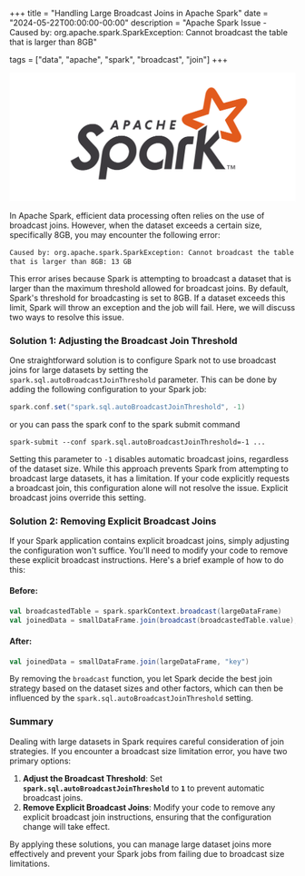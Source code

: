 +++
title = "Handling Large Broadcast Joins in Apache Spark"
date = "2024-05-22T00:00:00-00:00"
description = "Apache Spark Issue - Caused by: org.apache.spark.SparkException: Cannot broadcast the table that is larger than 8GB"

tags = ["data", "apache", "spark", "broadcast", "join"]
+++

![banner](/images/handling-large-broadcast-joins-in-apache-spark/banner.png)

In Apache Spark, efficient data processing often relies on the use of broadcast joins. However, when the dataset exceeds a certain size, specifically 8GB, you may encounter the following error:

```shell
Caused by: org.apache.spark.SparkException: Cannot broadcast the table that is larger than 8GB: 13 GB
```

This error arises because Spark is attempting to broadcast a dataset that is larger than the maximum threshold allowed for broadcast joins. By default, Spark's threshold for broadcasting is set to 8GB. If a dataset exceeds this limit, Spark will throw an exception and the job will fail. Here, we will discuss two ways to resolve this issue.

### Solution 1: Adjusting the Broadcast Join Threshold

One straightforward solution is to configure Spark not to use broadcast joins for large datasets by setting the `spark.sql.autoBroadcastJoinThreshold` parameter. This can be done by adding the following configuration to your Spark job:

```scala
spark.conf.set("spark.sql.autoBroadcastJoinThreshold", -1)
```

or you can pass the spark conf to the spark submit command

```shell
spark-submit --conf spark.sql.autoBroadcastJoinThreshold=-1 ...
```

Setting this parameter to `-1` disables automatic broadcast joins, regardless of the dataset size. While this approach prevents Spark from attempting to broadcast large datasets, it has a limitation. If your code explicitly requests a broadcast join, this configuration alone will not resolve the issue. Explicit broadcast joins override this setting.

### Solution 2: Removing Explicit Broadcast Joins

If your Spark application contains explicit broadcast joins, simply adjusting the configuration won't suffice. You'll need to modify your code to remove these explicit broadcast instructions. Here's a brief example of how to do this:

#### Before:

```scala
val broadcastedTable = spark.sparkContext.broadcast(largeDataFrame)
val joinedData = smallDataFrame.join(broadcast(broadcastedTable.value), "key")
```

#### After:

```scala
val joinedData = smallDataFrame.join(largeDataFrame, "key")
```

By removing the `broadcast` function, you let Spark decide the best join strategy based on the dataset sizes and other factors, which can then be influenced by the `spark.sql.autoBroadcastJoinThreshold` setting.

### Summary

Dealing with large datasets in Spark requires careful consideration of join strategies. If you encounter a broadcast size limitation error, you have two primary options:

1. **Adjust the Broadcast Threshold**: Set **`spark.sql.autoBroadcastJoinThreshold`** to **`1`** to prevent automatic broadcast joins.
2. **Remove Explicit Broadcast Joins**: Modify your code to remove any explicit broadcast join instructions, ensuring that the configuration change will take effect.

By applying these solutions, you can manage large dataset joins more effectively and prevent your Spark jobs from failing due to broadcast size limitations.
